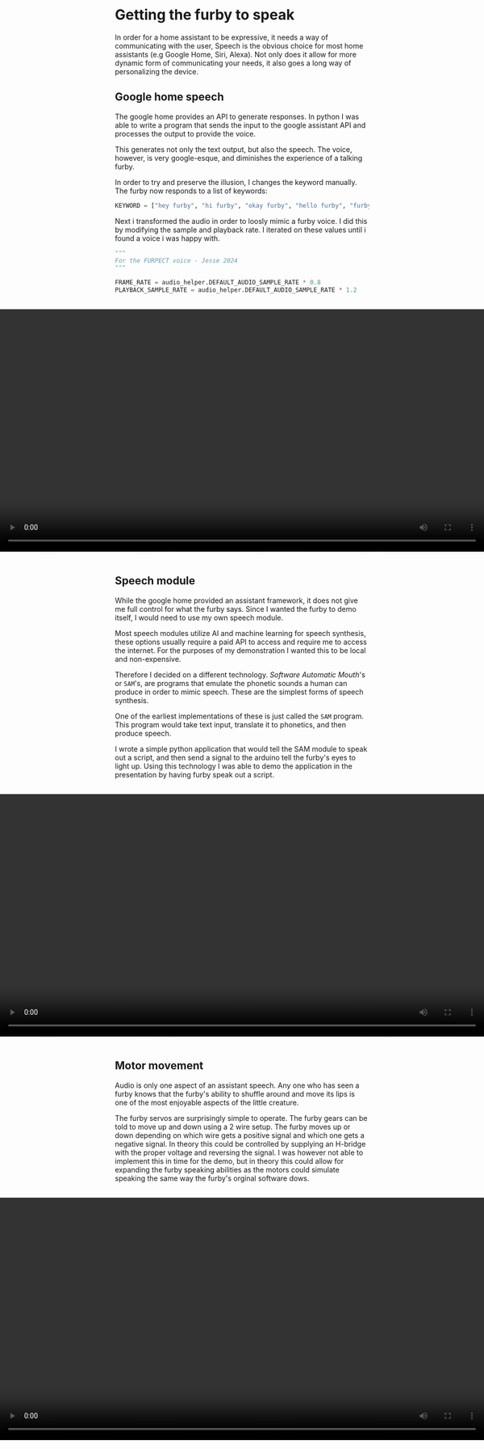 # Getting the furby to speak

In order for a home assistant to be expressive, it needs a way of communicating with the user, Speech is the obvious choice for most home assistants (e.g Google Home, Siri, Alexa). Not only does it allow for more dynamic form of communicating your needs, it also goes a long way of personalizing the device.

## Google home speech

The google home provides an API to generate responses. In python I was able to write a program that sends the input to the google assistant API and processes the output to provide the voice.

This generates not only the text output, but also the speech. The voice, however, is very google-esque, and diminishes the experience of a talking furby.

In order to try and preserve the illusion, I changes the keyword manually. The furby now responds to a list of keywords:

```py
KEYWORD = ["hey furby", "hi furby", "okay furby", "hello furby", "furby", "hey good taste", "hey toothpaste", "hey kutbeest"]
```

Next i transformed the audio in order to loosly mimic a furby voice. I did this by modifying the sample and playback rate. I iterated on these values until i found a voice i was happy with.

```py
"""
For the FURPECT voice - Jesse 2024
"""

FRAME_RATE = audio_helper.DEFAULT_AUDIO_SAMPLE_RATE * 0.8
PLAYBACK_SAMPLE_RATE = audio_helper.DEFAULT_AUDIO_SAMPLE_RATE * 1.2
```

<div style="display: flex; flex-direction=row; padding: 16px; justify-content: center;">
<video alt="A software demo of a conversation with the furby" width="960" height="480" src="vid/furby/GoogleAssistantDemo.mov" playsinline controls>
  <!-- <source src="vid/furby/GoogleAssistantDemo.mp4" type="video/mp4"> -->
</video>
</div>

## Speech module

While the google home provided an assistant framework, it does not give me full control for what the furby says. Since I wanted the furby to demo itself, I would need to use my own speech module.

Most speech modules utilize AI and machine learning for speech synthesis, these options usually require a paid API to access and require me to access the internet. For the purposes of my demonstration I wanted this to be local and non-expensive.

Therefore I decided on a different technology. _Software Automatic Mouth_'s or `SAM`'s, are programs that emulate the phonetic sounds a human can produce in order to mimic speech. These are the simplest forms of speech synthesis.

One of the earliest implementations of these is just called the `SAM` program. This program would take text input, translate it to phonetics, and then produce speech.

I wrote a simple python application that would tell the SAM module to speak out a script, and then send a signal to the arduino tell the furby's eyes to light up. Using this technology I was able to demo the application in the presentation by having furby speak out a script.

<div style="display: flex; flex-direction=row; padding: 16px; justify-content: center;">
<video alt="A demonstration of using SAM in tandem with the furby in order to create the effect of a conversation" width="960" height="480" src="vid/furby/SpeechDemo.mov" playsinline controls>
  <!-- <source src="vid/furby/SpeechDemo.mp4" type="video/mp4"> -->
</video>
</div>

## Motor movement

Audio is only one aspect of an assistant speech. Any one who has seen a furby knows that the furby's ability to shuffle around and move its lips is one of the most enjoyable aspects of the little creature.

The furby servos are surprisingly simple to operate. The furby gears can be told to move up and down using a 2 wire setup. The furby moves up or down depending on which wire gets a positive signal and which one gets a negative signal. In theory this could be controlled by supplying an H-bridge with the proper voltage and reversing the signal. I was however not able to implement this in time for the demo, but in theory this could allow for expanding the furby speaking abilities as the motors could simulate speaking the same way the furby's orginal software dows.

<div style="display: flex; flex-direction=row; padding: 16px; justify-content: center;">
<video alt="Manual control of the furby's servos" width="960" height="480" src="vid/furby/ServoControlDemo.mov" playsinline controls>
  <!-- <source src="vid/furby/ServoControlDemo.mp4" type="video/mp4"> -->
</video>
</div>
